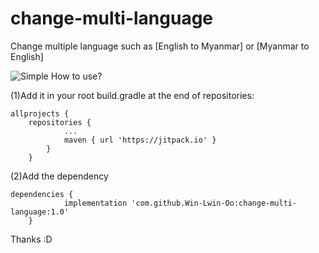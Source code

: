 # change-multi-language
Change multiple language such as [English to Myanmar] or [Myanmar to English]

![Simple](https://drive.google.com/file/d/12YBENN6u7ubDAYmmxqneZcetdDvU_O2d/view?usp=drivesdk)
How to use?

(1)Add it in your root build.gradle at the end of repositories:

  	allprojects {
		repositories {
				...
				maven { url 'https://jitpack.io' }
			}
		}
  
(2)Add the dependency

  	dependencies {
	        	implementation 'com.github.Win-Lwin-Oo:change-multi-language:1.0'
		}
  
  Thanks :D
